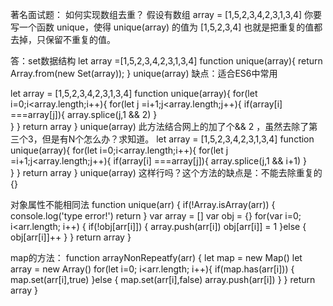 著名面试题：
如何实现数组去重？
假设有数组 array = [1,5,2,3,4,2,3,1,3,4]
你要写一个函数 unique，使得
unique(array) 的值为 [1,5,2,3,4]
也就是把重复的值都去掉，只保留不重复的值。

答：set数据结构
let array =[1,5,2,3,4,2,3,1,3,4]
function unique(array){
    return Array.from(new Set(array));
}
unique(array)
缺点：适合ES6中常用

let array = [1,5,2,3,4,2,3,1,3,4]
function unique(array){
    for(let i=0;i<array.length;i++){
        for(let j =i+1;j<array.length;j++){
           if(array[i] ===array[j]){
         array.splice(j,1 && 2)
           }          
        }
    }
return array
}
unique(array)
此方法结合网上的加了个&& 2 ，虽然去除了第三个3，但是有N个怎么办？求知道。
let array = [1,5,2,3,4,2,3,1,3,4]
function unique(array){
    for(let i=0;i<array.length;i++){
        for(let j =i+1;j<array.length;j++){
           if(array[i] ===array[j]){
         array.splice(j,1 && i+1)
           }          
        }
    }
return array
}
unique(array)
这样行吗？这个方法的缺点是：不能去除重复的{}

对象属性不能相同法
function unique(arr) {
  if(!Array.isArray(arr)) {
    console.log('type error!')
    return 
  }
  var array = []
  var obj = {}
  for(var i=0; i<arr.length; i++) {
    if(!obj[arr[i]]) {
      array.push(arr[i])
      obj[arr[i]] = 1
    }else {
      obj[arr[i]]++
    }
  }
  return array
}

map的方法：
function arrayNonRepeatfy(arr) {
  let map = new Map()
  let array = new Array()
  for(let i=0; i<arr.length; i++){
    if(map.has(arr[i])) {
      map.set(arr[i],true)
    }else {
      map.set(arr[i],false)
      array.push(arr[i])
    }
  }
  return array
}
